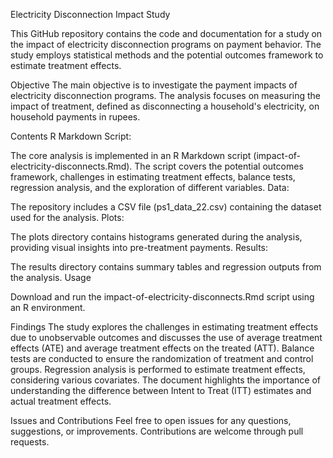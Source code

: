Electricity Disconnection Impact Study

This GitHub repository contains the code and documentation for a study on the impact of electricity disconnection programs on payment behavior. The study employs statistical methods and the potential outcomes framework to estimate treatment effects.

Objective
The main objective is to investigate the payment impacts of electricity disconnection programs. The analysis focuses on measuring the impact of treatment, defined as disconnecting a household's electricity, on household payments in rupees.

Contents
R Markdown Script:

The core analysis is implemented in an R Markdown script (impact-of-electricity-disconnects.Rmd).
The script covers the potential outcomes framework, challenges in estimating treatment effects, balance tests, regression analysis, and the exploration of different variables.
Data:

The repository includes a CSV file (ps1_data_22.csv) containing the dataset used for the analysis.
Plots:

The plots directory contains histograms generated during the analysis, providing visual insights into pre-treatment payments.
Results:

The results directory contains summary tables and regression outputs from the analysis.
Usage

Download and run the impact-of-electricity-disconnects.Rmd script using an R environment.

Findings
The study explores the challenges in estimating treatment effects due to unobservable outcomes and discusses the use of average treatment effects (ATE) and average treatment effects on the treated (ATT).
Balance tests are conducted to ensure the randomization of treatment and control groups.
Regression analysis is performed to estimate treatment effects, considering various covariates.
The document highlights the importance of understanding the difference between Intent to Treat (ITT) estimates and actual treatment effects.


Issues and Contributions
Feel free to open issues for any questions, suggestions, or improvements. Contributions are welcome through pull requests.
